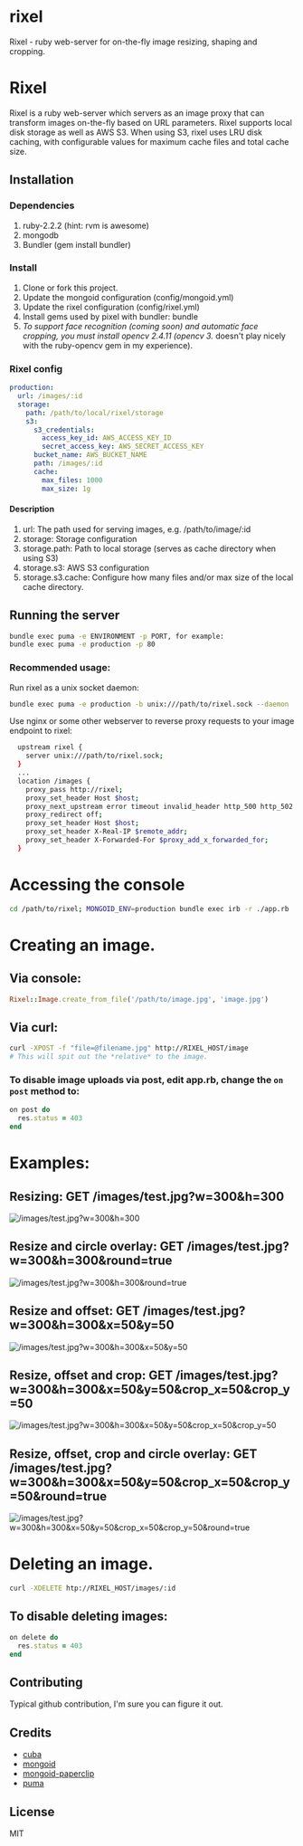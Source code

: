 # rixel
Rixel - ruby web-server for on-the-fly image resizing, shaping and cropping.

# Rixel
Rixel is a ruby web-server which servers as an image proxy that can transform images on-the-fly based on URL parameters.  Rixel supports local disk storage as well as AWS S3.  When using S3, rixel uses LRU disk caching, with configurable values for maximum cache files and total cache size.

## Installation

### Dependencies
1. ruby-2.2.2 (hint: rvm is awesome)
2. mongodb
3. Bundler (gem install bundler)

### Install
1. Clone or fork this project.
2. Update the mongoid configuration (config/mongoid.yml)
3. Update the rixel configuration (config/rixel.yml)
4. Install gems used by pixel with bundler: bundle
5. *To support face recognition (coming soon) and automatic face cropping, you must install opencv 2.4.11 (opencv 3.* doesn't play nicely with the ruby-opencv gem in my experience).

### Rixel config
```yaml
production:
  url: /images/:id
  storage:
    path: /path/to/local/rixel/storage
    s3:
      s3_credentials:
        access_key_id: AWS_ACCESS_KEY_ID
        secret_access_key: AWS_SECRET_ACCESS_KEY
      bucket_name: AWS_BUCKET_NAME
      path: /images/:id
      cache:
        max_files: 1000
        max_size: 1g
```
#### Description
1. url: The path used for serving images, e.g. /path/to/image/:id
2. storage: Storage configuration
3. storage.path: Path to local storage (serves as cache directory when using S3)
4. storage.s3: AWS S3 configuration
5. storage.s3.cache: Configure how many files and/or max size of the local cache directory.

## Running the server
```bash
bundle exec puma -e ENVIRONMENT -p PORT, for example:
bundle exec puma -e production -p 80
```
### Recommended usage:
Run rixel as a unix socket daemon:
```bash
bundle exec puma -e production -b unix:///path/to/rixel.sock --daemon
```
Use nginx or some other webserver to reverse proxy requests to your image endpoint to rixel:
```bash
  upstream rixel {
    server unix:///path/to/rixel.sock;
  }
  ...
  location /images {
    proxy_pass http://rixel;
    proxy_set_header Host $host;
    proxy_next_upstream error timeout invalid_header http_500 http_502 http_503 http_504;
    proxy_redirect off;
    proxy_set_header Host $host;
    proxy_set_header X-Real-IP $remote_addr;
    proxy_set_header X-Forwarded-For $proxy_add_x_forwarded_for;
  }
```

# Accessing the console
```bash
cd /path/to/rixel; MONGOID_ENV=production bundle exec irb -r ./app.rb
```

# Creating an image.
## Via console:
```ruby
Rixel::Image.create_from_file('/path/to/image.jpg', 'image.jpg')
```
## Via curl:
```bash
curl -XPOST -f "file=@filename.jpg" http://RIXEL_HOST/image
# This will spit out the *relative* to the image.
```
### To disable image uploads via post, edit app.rb, change the `on post` method to:
```ruby
on post do
  res.status = 403
end
```

# Examples:
## Resizing: GET /images/test.jpg?w=300&h=300
![/images/test.jpg?w=300&h=300](https://github.com/jondurbin/rixel/raw/master/examples/resize.jpg)
## Resize and circle overlay: GET /images/test.jpg?w=300&h=300&round=true
![/images/test.jpg?w=300&h=300&round=true](https://github.com/jondurbin/rixel/raw/master/examples/resize_round.png)
## Resize and offset: GET /images/test.jpg?w=300&h=300&x=50&y=50
![/images/test.jpg?w=300&h=300&x=50&y=50](https://github.com/jondurbin/rixel/raw/master/examples/resize_offset.jpg)
## Resize, offset and crop: GET /images/test.jpg?w=300&h=300&x=50&y=50&crop_x=50&crop_y=50
![/images/test.jpg?w=300&h=300&x=50&y=50&crop_x=50&crop_y=50](https://github.com/jondurbin/rixel/raw/master/examples/resize_offset_crop.jpg)
## Resize, offset, crop and circle overlay: GET /images/test.jpg?w=300&h=300&x=50&y=50&crop_x=50&crop_y=50&round=true
![/images/test.jpg?w=300&h=300&x=50&y=50&crop_x=50&crop_y=50&round=true](https://github.com/jondurbin/rixel/raw/master/examples/resize_offset_crop_round.jpg)

# Deleting an image.
```bash
curl -XDELETE htp://RIXEL_HOST/images/:id
```
## To disable deleting images:
```ruby
on delete do
  res.status = 403
end
```

## Contributing
Typical github contribution, I'm sure you can figure it out.

## Credits
* [cuba](https://github.com/soveran/cuba)
* [mongoid](https://github.com/mongoid/mongoid)
* [mongoid-paperclip](https://github.com/meskyanichi/mongoid-paperclip)
* [puma](https://github.com/puma/puma)

## License
MIT
